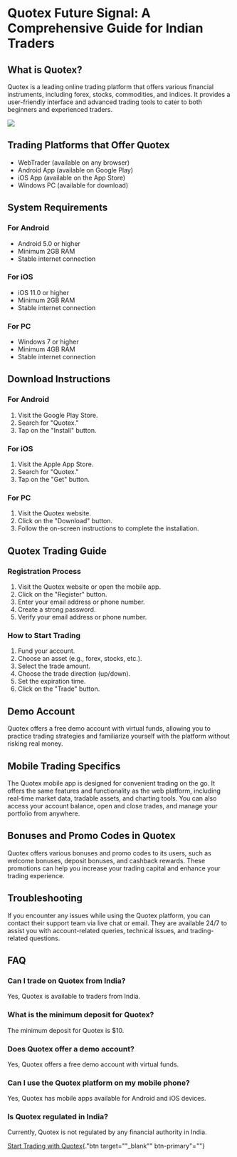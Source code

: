 # Quotex Future Signal: A Comprehensive Guide for Indian Traders

## What is Quotex?

Quotex is a leading online trading platform that offers various
financial instruments, including forex, stocks, commodities, and
indices. It provides a user-friendly interface and advanced trading
tools to cater to both beginners and experienced traders.

[![](https://static.quotex.io/files/4_en/300_250.jpg)](https://traff.sbs/brokerqxlid)

## Trading Platforms that Offer Quotex

-   WebTrader (available on any browser)
-   Android App (available on Google Play)
-   iOS App (available on the App Store)
-   Windows PC (available for download)

## System Requirements

### For Android

-   Android 5.0 or higher
-   Minimum 2GB RAM
-   Stable internet connection

### For iOS

-   iOS 11.0 or higher
-   Minimum 2GB RAM
-   Stable internet connection

### For PC

-   Windows 7 or higher
-   Minimum 4GB RAM
-   Stable internet connection

## Download Instructions

### For Android

1.  Visit the Google Play Store.
2.  Search for "Quotex."
3.  Tap on the "Install" button.

### For iOS

1.  Visit the Apple App Store.
2.  Search for "Quotex."
3.  Tap on the "Get" button.

### For PC

1.  Visit the Quotex website.
2.  Click on the "Download" button.
3.  Follow the on-screen instructions to complete the installation.

## Quotex Trading Guide

### Registration Process

1.  Visit the Quotex website or open the mobile app.
2.  Click on the "Register" button.
3.  Enter your email address or phone number.
4.  Create a strong password.
5.  Verify your email address or phone number.

### How to Start Trading

1.  Fund your account.
2.  Choose an asset (e.g., forex, stocks, etc.).
3.  Select the trade amount.
4.  Choose the trade direction (up/down).
5.  Set the expiration time.
6.  Click on the "Trade" button.

## Demo Account

Quotex offers a free demo account with virtual funds, allowing you to
practice trading strategies and familiarize yourself with the platform
without risking real money.

## Mobile Trading Specifics

The Quotex mobile app is designed for convenient trading on the go. It
offers the same features and functionality as the web platform,
including real-time market data, tradable assets, and charting tools.
You can also access your account balance, open and close trades, and
manage your portfolio from anywhere.

## Bonuses and Promo Codes in Quotex

Quotex offers various bonuses and promo codes to its users, such as
welcome bonuses, deposit bonuses, and cashback rewards. These promotions
can help you increase your trading capital and enhance your trading
experience.

## Troubleshooting

If you encounter any issues while using the Quotex platform, you can
contact their support team via live chat or email. They are available
24/7 to assist you with account-related queries, technical issues, and
trading-related questions.

## FAQ

### Can I trade on Quotex from India?

Yes, Quotex is available to traders from India.

### What is the minimum deposit for Quotex?

The minimum deposit for Quotex is \$10.

### Does Quotex offer a demo account?

Yes, Quotex offers a free demo account with virtual funds.

### Can I use the Quotex platform on my mobile phone?

Yes, Quotex has mobile apps available for Android and iOS devices.

### Is Quotex regulated in India?

Currently, Quotex is not regulated by any financial authority in India.

[Start Trading with
Quotex](\%22https://traff.sbs/brokerqxlid\%22){."btn
target=""_blank"" btn-primary"=""}

